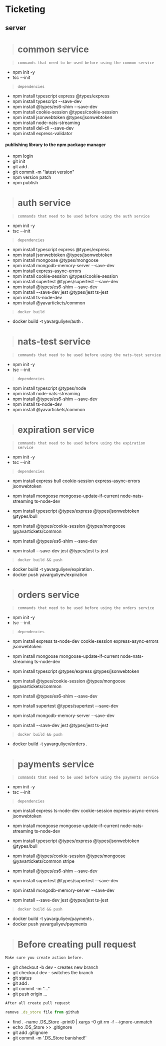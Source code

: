 # Ticketing

## server

> # common service

> `commands that need to be used before using the common service`

- npm init -y
- tsc --init

> `dependencies`

- npm install typescript express @types/express
- npm install typescript --save-dev
- npm install @types/es6-shim --save-dev
- npm install cookie-session @types/cookie-session
- npm install jsonwebtoken @types/jsonwebtoken
- npm install node-nats-streaming
- npm install del-cli --save-dev
- npm install express-validator

#### publishing library to the npm package manager

- npm login
- git init
- git add .
- git commit -m "latest version"
- npm version patch
- npm publish

> # auth service

> `commands that need to be used before using the auth service`

- npm init -y
- tsc --init

> `dependencies`

- npm install typescript express @types/express
- npm install jsonwebtoken @types/jsonwebtoken
- npm install mongoose @types/mongoose
- npm install mongodb-memory-server --save-dev
- npm install express-async-errors
- npm install cookie-session @types/cookie-session
- npm install supertest @types/supertest --save-dev
- npm install @types/es6-shim --save-dev
- npm install --save-dev jest @types/jest ts-jest
- npm install ts-node-dev
- npm install @yavartickets/common

> `docker build`

- docker build -t yavarguliyev/auth .

> # nats-test service

> `commands that need to be used before using the nats-test service`

- npm init -y
- tsc --init

> `dependencies`

- npm install typescript @types/node
- npm install node-nats-streaming
- npm install @types/es6-shim --save-dev
- npm install ts-node-dev
- npm install @yavartickets/common

> # expiration service

> `commands that need to be used before using the expiration service`

- npm init -y
- tsc --init

> `dependencies`

- npm install express bull cookie-session express-async-errors jsonwebtoken
- npm install mongoose mongoose-update-if-current node-nats-streaming ts-node-dev
- npm install typescript @types/express @types/jsonwebtoken @types/bull
- npm install @types/cookie-session @types/mongoose @yavartickets/common

- npm install @types/es6-shim --save-dev
- npm install --save-dev jest @types/jest ts-jest

> `docker build && push`

- docker build -t yavarguliyev/expiration .
- docker push yavarguliyev/expiration

> # orders service

> `commands that need to be used before using the orders service`

- npm init -y
- tsc --init

> `dependencies`

- npm install express ts-node-dev cookie-session express-async-errors jsonwebtoken
- npm install mongoose mongoose-update-if-current node-nats-streaming ts-node-dev
- npm install typescript @types/express @types/jsonwebtoken
- npm install @types/cookie-session @types/mongoose @yavartickets/common

- npm install @types/es6-shim --save-dev
- npm install supertest @types/supertest --save-dev
- npm install mongodb-memory-server --save-dev
- npm install --save-dev jest @types/jest ts-jest

> `docker build && push`

- docker build -t yavarguliyev/orders .

> # payments service

> `commands that need to be used before using the payments service`

- npm init -y
- tsc --init

> `dependencies`

- npm install express ts-node-dev cookie-session express-async-errors jsonwebtoken
- npm install mongoose mongoose-update-if-current node-nats-streaming ts-node-dev
- npm install typescript @types/express @types/jsonwebtoken @types/bull
- npm install @types/cookie-session @types/mongoose @yavartickets/common stripe

- npm install @types/es6-shim --save-dev
- npm install supertest @types/supertest --save-dev
- npm install mongodb-memory-server --save-dev
- npm install --save-dev jest @types/jest ts-jest

> `docker build && push`

- docker build -t yavarguliyev/payments .
- docker push yavarguliyev/payments

> # Before creating pull request

```javascript
Make sure you create action before.
```

- git checkout -b dev - creates new branch
- git checkout dev - switches the branch
- git status
- git add .
- git commit -m "..."
- git push origin ...

```javascript
After all create pull request
```

```javascript
remove .ds_store file from github
```

- find . -name .DS_Store -print0 | xargs -0 git rm -f --ignore-unmatch
- echo .DS_Store >> .gitignore
- git add .gitignore
- git commit -m '.DS_Store banished!'
